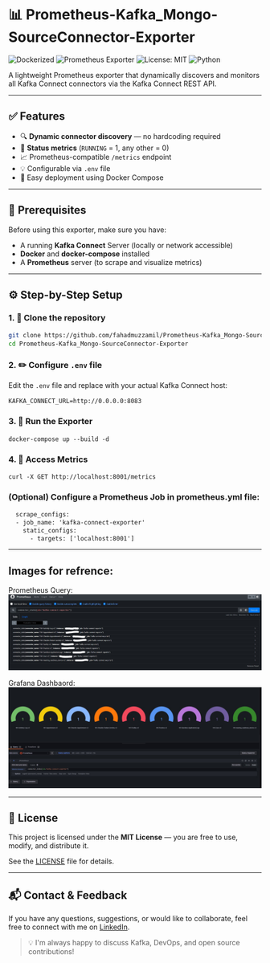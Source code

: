 # 📊 Prometheus-Kafka_Mongo-SourceConnector-Exporter
![Dockerized](https://img.shields.io/badge/docker-ready-blue)
![Prometheus Exporter](https://img.shields.io/badge/Prometheus-Exporter-orange)
![License: MIT](https://img.shields.io/badge/license-MIT-green)
![Python](https://img.shields.io/badge/python-3.10-blue)

A lightweight Prometheus exporter that dynamically discovers and monitors all Kafka Connect connectors via the Kafka Connect REST API.

---

## ✅ Features

- 🔍 **Dynamic connector discovery** — no hardcoding required
- 🚦 **Status metrics** (`RUNNING` = 1, any other = 0)
- 📈 Prometheus-compatible `/metrics` endpoint
- 💡 Configurable via `.env` file
- 🐳 Easy deployment using Docker Compose

---

## 🧰 Prerequisites

Before using this exporter, make sure you have:

- A running **Kafka Connect** Server (locally or network accessible)
- **Docker** and **docker-compose** installed
- A **Prometheus** server (to scrape and visualize metrics)

---

## ⚙️ Step-by-Step Setup

### 1. 🚀 Clone the repository

```bash
git clone https://github.com/fahadmuzzamil/Prometheus-Kafka_Mongo-SourceConnector-Exporter.git
cd Prometheus-Kafka_Mongo-SourceConnector-Exporter
```
### 2. ✏️ Configure `.env` file
Edit the `.env` file and replace with your actual Kafka Connect host:
```
KAFKA_CONNECT_URL=http://0.0.0.0:8083
```

### 3. 🚀 Run the Exporter
```
docker-compose up --build -d
```
### 4. 📡 Access Metrics
```
curl -X GET http://localhost:8001/metrics
```

### (Optional) Configure a Prometheus Job in prometheus.yml file:
```
  scrape_configs:
  - job_name: 'kafka-connect-exporter'
    static_configs:
      - targets: ['localhost:8001']
```

---
## Images for refrence:
Prometheus Query:
![Alt text](./images/prometheus.jpg)

Grafana Dashbaord:
![Alt text](./images/grafana.jpg)

---
## 📝 License

This project is licensed under the **MIT License** — you are free to use, modify, and distribute it.

See the [LICENSE](./LICENSE) file for details.

---

## 📬 Contact & Feedback

If you have any questions, suggestions, or would like to collaborate, feel free to connect with me on [LinkedIn](https://www.linkedin.com/in/fahad-muzzamil-849262194).

> 💡 I'm always happy to discuss Kafka, DevOps, and open source contributions!

